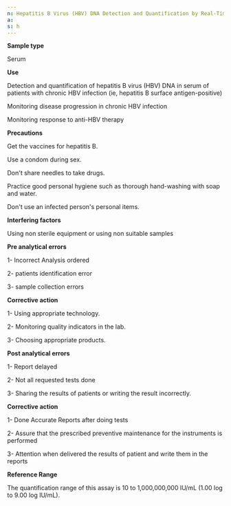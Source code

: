 ```yaml
---
n: Hepatitis B Virus (HBV) DNA Detection and Quantification by Real-Time PCR, Serum
a: 
s: h
---
```



__Sample type__ 

Serum 

__Use__ 

Detection and quantification of hepatitis B virus (HBV) DNA in serum of patients with chronic HBV infection (ie, hepatitis B surface antigen-positive)

Monitoring disease progression in chronic HBV infection

Monitoring response to anti-HBV therapy

__Precautions__

Get the vaccines for hepatitis B.

Use a condom during sex.

Don't share needles to take drugs.

Practice good personal hygiene such as thorough hand-washing with soap and water.

Don't use an infected person's personal items.

__Interfering factors__ 

Using non sterile equipment or using non suitable samples 

__Pre analytical errors__ 

1- Incorrect Analysis ordered 

2- patients identification error

3- sample collection errors 

__Corrective action__ 

1- Using appropriate technology.

2- Monitoring quality indicators in the lab.

3- Choosing appropriate products.

__Post analytical errors__ 

1- Report delayed 

2- Not all requested tests done 

3- Sharing the results of patients or writing the result incorrectly.

__Corrective action__

1- Done Accurate Reports after doing tests 

2- Assure that the prescribed preventive maintenance for the instruments is performed 

3- Attention when delivered the results  of patient and write them in the reports

__Reference Range__ 

The quantification range of this assay is 10 to 1,000,000,000 IU/mL (1.00 log to 9.00 log IU/mL).